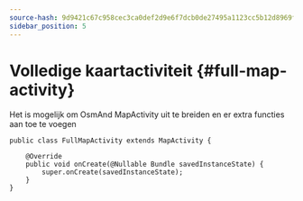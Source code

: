 ```yaml
---
source-hash: 9d9421c67c958cec3ca0def2d9e6f7dcb0de27495a1123cc5b12d8969f022143
sidebar_position: 5
---
```


# Volledige kaartactiviteit {#full-map-activity}
Het is mogelijk om OsmAnd MapActivity uit te breiden en er extra functies aan toe te voegen

```
public class FullMapActivity extends MapActivity {

	@Override
	public void onCreate(@Nullable Bundle savedInstanceState) {
		super.onCreate(savedInstanceState);
	}
}
```